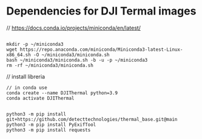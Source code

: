 # Dependencies for DJI Termal images

// https://docs.conda.io/projects/miniconda/en/latest/

```

mkdir -p ~/miniconda3
wget https://repo.anaconda.com/miniconda/Miniconda3-latest-Linux-x86_64.sh -O ~/miniconda3/miniconda.sh
bash ~/miniconda3/miniconda.sh -b -u -p ~/miniconda3
rm -rf ~/miniconda3/miniconda.sh

```

// install libreria

```
// in conda use
conda create --name DJIThermal python=3.9
conda activate DJIThermal


python3 -m pip install git+https://github.com/detecttechnologies/thermal_base.git@main
python3 -m pip install PyExifTool
python3 -m pip install requests

```
